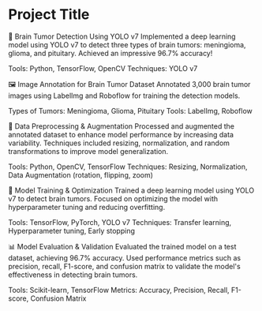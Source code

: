 
# Project Title
🧠 Brain Tumor Detection Using YOLO v7
Implemented a deep learning model using YOLO v7 to detect three types of brain tumors: meningioma, glioma, and pituitary. Achieved an impressive 96.7% accuracy!

Tools: Python, TensorFlow, OpenCV
Techniques: YOLO v7

🖼️ Image Annotation for Brain Tumor Dataset
Annotated 3,000 brain tumor images using LabelImg and Roboflow for training the detection models.

Types of Tumors: Meningioma, Glioma, Pituitary
Tools: LabelImg, Roboflow

🔄 Data Preprocessing & Augmentation
Processed and augmented the annotated dataset to enhance model performance by increasing data variability. Techniques included resizing, normalization, and random transformations to improve model generalization.

Tools: Python, OpenCV, TensorFlow
Techniques: Resizing, Normalization, Data Augmentation (rotation, flipping, zoom)

🤖 Model Training & Optimization
Trained a deep learning model using YOLO v7 to detect brain tumors. Focused on optimizing the model with hyperparameter tuning and reducing overfitting.

Tools: TensorFlow, PyTorch, YOLO v7
Techniques: Transfer learning, Hyperparameter tuning, Early stopping

📊 Model Evaluation & Validation
Evaluated the trained model on a test dataset, achieving 96.7% accuracy. Used performance metrics such as precision, recall, F1-score, and confusion matrix to validate the model's effectiveness in detecting brain tumors.

Tools: Scikit-learn, TensorFlow
Metrics: Accuracy, Precision, Recall, F1-score, Confusion Matrix

